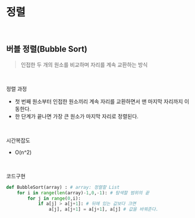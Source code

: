# 정렬

<br>

## 버블 정렬(Bubble Sort)

> 인접한 두 개의 원소를 비교하며 자리를 계속 교환하는 방식

<br>

정렬 과정

- 첫 번째 원소부터 인접한 원소끼리 계속 자리를 교환하면서 맨 마지막 자리까지 이동한다.
- 한 단계가 끝나면 가장 큰 원소가 마지막 자리로 정렬된다.

<br>

시간복잡도

- O(n^2)

<br>

코드구현

```python
def BubbleSort(array) : # array: 정렬할 List
    for i in range(len(array)-1,0,-1): # 탐색할 범위의 끝
        for j in range(0,i):
            if a[j] > a[j+1]: # 뒤에 있는 값보다 크면
                a[j], a[j+1] = a[j+1], a[j] # 값을 바꿔준다.
```




